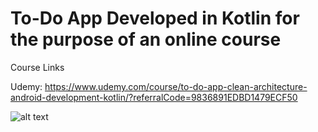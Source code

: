 # To-Do App Developed in Kotlin for the purpose of an online course

Course Links 

Udemy: https://www.udemy.com/course/to-do-app-clean-architecture-android-development-kotlin/?referralCode=9836891EDBD1479ECF50

![alt text](https://i.postimg.cc/SsqJrbjX/thumb.png)

